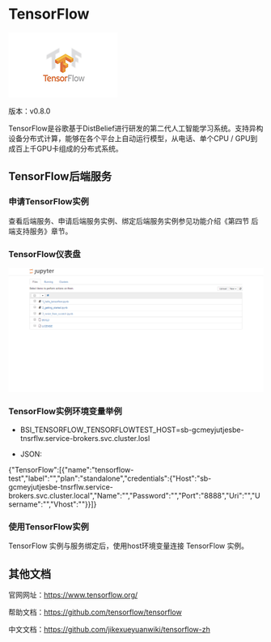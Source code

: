 # TensorFlow

![](img/TensorFlow.png)

版本：v0.8.0

TensorFlow是谷歌基于DistBelief进行研发的第二代人工智能学习系统。支持异构设备分布式计算，能够在各个平台上自动运行模型，从电话、单个CPU / GPU到成百上千GPU卡组成的分布式系统。

## TensorFlow后端服务

### 申请TensorFlow实例

查看后端服务、申请后端服务实例、绑定后端服务实例参见功能介绍《第四节 后端支持服务》章节。

### TensorFlow仪表盘

![](img/TensorFlow-DashBroad.png)

### TensorFlow实例环境变量举例

- BSI_TENSORFLOW_TENSORFLOWTEST_HOST=sb-gcmeyjutjesbe-tnsrflw.service-brokers.svc.cluster.losl

- JSON:

{"TensorFlow":[{"name":"tensorflow-test","label":"","plan":"standalone","credentials":{"Host":"sb-gcmeyjutjesbe-tnsrflw.service-brokers.svc.cluster.local","Name":"","Password":"","Port":"8888","Uri":"","Username":"","Vhost":""}}]}

### 使用TensorFlow实例

TensorFlow 实例与服务绑定后，使用host环境变量连接 TensorFlow 实例。

## 其他文档

官网网址：https://www.tensorflow.org/

帮助文档：https://github.com/tensorflow/tensorflow

中文文档：https://github.com/jikexueyuanwiki/tensorflow-zh
